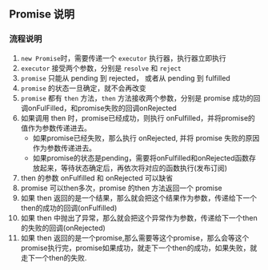 ## Promise 说明

### 流程说明

1. `new Promise`时，需要传递一个 `executor` 执行器，执行器立即执行
2. `executor` 接受两个参数，分别是 `resolve` 和 `reject`
3. `promise` 只能从 pending 到 rejected， 或者从 pending 到 fulfilled
4. `promise` 的状态一旦确定，就不会再改变
5. `promise` 都有 `then` 方法，`then` 方法接收两个参数，分别是 promise 成功的回调onFulFilled，和promise失败的回调onRejected
6. 如果调用 then 时，promise已经成功，则执行 onFulfilled，并将promise的值作为参数传递进去。
    - 如果promise已经失败，那么执行 onRejected, 并将 promise 失败的原因作为参数传递进去。
    - 如果promise的状态是pending，需要将onFulfilled和onRejected函数存放起来，等待状态确定后，再依次将对应的函数执行(发布订阅)
7. then 的参数 onFulfilled 和 onRejected 可以缺省
8. promise 可以then多次，promise 的then 方法返回一个 promise
9. 如果 then 返回的是一个结果，那么就会把这个结果作为参数，传递给下一个then的成功的回调(onFulfilled)
10. 如果 then 中抛出了异常，那么就会把这个异常作为参数，传递给下一个then的失败的回调(onRejected)
11. 如果 then 返回的是一个promise,那么需要等这个promise，那么会等这个promise执行完，promise如果成功，就走下一个then的成功，如果失败，就走下一个then的失败.
